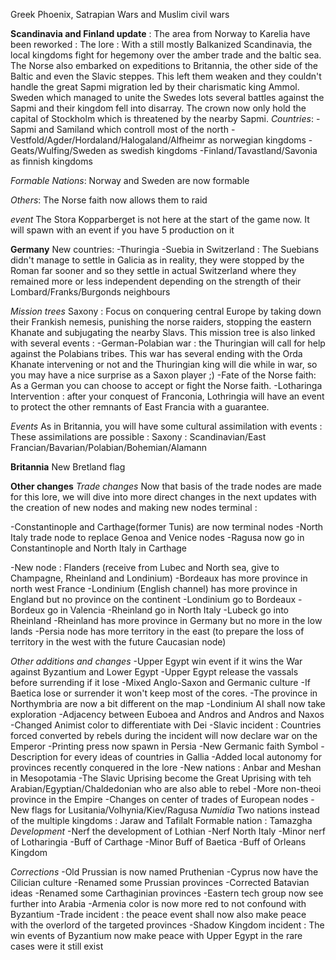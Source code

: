 Greek Phoenix, Satrapian Wars and Muslim civil wars

**Scandinavia and Finland update** :
The area from Norway to Karelia have been reworked :
The lore :
With a still mostly Balkanized Scandinavia, the local kingdoms fight for hegemony over the amber trade and the baltic sea. The Norse also embarked on expeditions to Britannia, the other side of the Baltic and even the Slavic steppes. This left them weaken and they couldn't handle the great Sapmi migration led by their charismatic king Ammol. Sweden which managed to unite the Swedes lots several battles against the Sapmi and their kingdom fell into disarray. The crown now only hold the capital of Stockholm which is threatened by the nearby Sapmi.
*Countries*:
-Sapmi and Samiland which controll most of the north
-Vestfold/Agder/Hordaland/Halogaland/Alfheimr as norwegian kingdoms
-Geats/Wulfing/Sweden as swedish kingdoms
-Finland/Tavastland/Savonia as finnish kingdoms

*Formable Nations*:
Norway and Sweden are now formable

*Others*:
The Norse faith now allows them to raid

*event*
The Stora Kopparberget is not here at the start of the game now. It will spawn with an event if you have 5 production on it

**Germany**
New countries:
-Thuringia
-Suebia in Switzerland : The Suebians didn't manage to settle in Galicia as in reality, they were stopped by the Roman far sooner and so they settle in actual Switzerland where they remained more or less independent depending on the strength of their Lombard/Franks/Burgonds neighbours

*Mission trees*
Saxony : Focus on conquering central Europe by taking down their Frankish nemesis, punishing the norse raiders, stopping the eastern Khanate and subjugating the nearby Slavs.
This mission tree is also linked with several events :
-German-Polabian war : the Thuringian will call for help against the Polabians tribes. This war has several ending with the Orda Khanate intervening or not and the Thuringian king will die while in war, so you may have a nice surprise as a Saxon player ;)
-Fate of the Norse faith: As a German you can choose to accept or fight the Norse faith.
-Lotharinga Intervention : after your conquest of Franconia, Lothringia will have an event to protect the other remnants of East Francia with a guarantee.

*Events*
As in Britannia, you will have some cultural assimilation with events :
These assimilations are possible :
Saxony : Scandinavian/East Francian/Bavarian/Polabian/Bohemian/Alamann

**Britannia**
New Bretland flag

**Other changes**
*Trade changes*
Now that basis of the trade nodes are made for this lore, we will dive into more direct changes in the next updates with the creation of new nodes and making new nodes terminal :

-Constantinople and Carthage(former Tunis) are now terminal nodes
-North Italy trade node to replace Genoa and Venice nodes
-Ragusa now go in Constantinople and North Italy in Carthage

-New node : Flanders (receive from Lubec and North sea, give to Champagne, Rheinland and Londinium)
-Bordeaux has more province in north west France
-Londinium (English channel) has more province in England but no province on the continent
-Londinium go to Bordeaux
-Bordeux go in Valencia
-Rheinland go in North Italy
-Lubeck go into Rheinland
-Rheinland has more province in Germany but no more in the low lands
-Persia node has more territory in the east (to prepare the loss of territory in the west with the future Caucasian node)



*Other additions and changes*
-Upper Egypt win event if it wins the War against Byzantium and Lower Egypt
-Upper Egypt release the vassals before surrending if it lose
-Mixed Anglo-Saxon and Germanic culture
-If Baetica lose or surrender it won't keep most of the cores.
-The province in Northymbria are now a bit different on the map
-Londinium AI shall now take exploration
-Adjacency between Euboea and Andros and Andros and Naxos
-Changed Animist color to differentiate with Dei
-Slavic incident : Countries forced converted by rebels during the incident will now declare war on the Emperor
-Printing press now spawn in Persia
-New Germanic faith Symbol
-Description for every ideas of countries in Gallia
-Added local autonomy for provinces recently conquered in the lore
-New nations : Anbar and Meshan in Mesopotamia
-The Slavic Uprising become the Great Uprising with teh Arabian/Egyptian/Chaldedonian who are also able to rebel
-More non-theoi province in the Empire
-Changes on center of trades of European nodes
-New flags for Lusitania/Volhynia/Kiev/Ragusa
*Numidia*
Two nations instead of the multiple kingdoms : Jaraw and Tafilalt
Formable nation : Tamazgha
*Development*
-Nerf the development of Lothian
-Nerf North Italy
-Minor nerf of Lotharingia
-Buff of Carthage
-Minor Buff of Baetica
-Buff of Orleans Kingdom

*Corrections*
-Old Prussian is now named Pruthenian
-Cyprus now have the Cilician culture
-Renamed some Prussian provinces
-Corrected Batavian ideas
-Renamed some Carthaginian provinces
-Eastern tech group now see further into Arabia
-Armenia color is now more red to not confound with Byzantium
-Trade incident : the peace event shall now also make peace with the overlord of the targeted provinces
-Shadow Kingdom incident : The win events of Byzantium now make peace with Upper Egypt in the rare cases were it still exist
